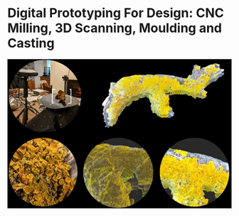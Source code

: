 # **Digital Prototyping For Design: CNC Milling, 3D Scanning, Moulding and Casting**

![Lichen 3D scanning](../../images/T2_RT_Xanthoria3DScan.JPG)